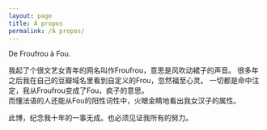```yaml
---
layout: page
title: À propos
permalink: /À propos/
---
```


<font class="about-content">
De Froufrou à Fou.    


我起了个很文艺女青年的网名叫作Froufrou，意思是风吹动裙子的声音。 
很多年之后我在自己的豆瓣域名里看到自定义的Frou，忽然福至心灵。 
一切都是命中注定，我从Froufrou变成了Fou，疯子的意思。  
而懂法语的人还能从Fou的阳性词性中，火眼金睛地看出我女汉子的属性。    


此博，纪念我十年的一事无成。也必须见证我所有的努力。     
</font>
